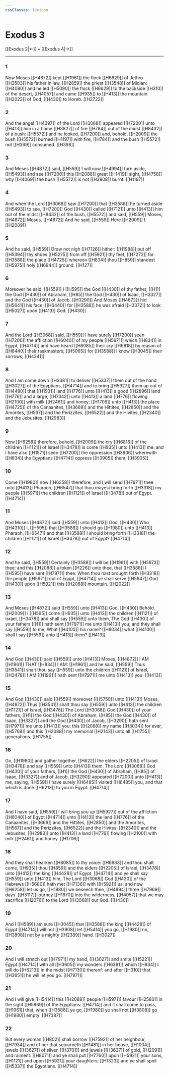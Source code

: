 ```yaml
---
cssClasses: lexicon
---
```

# Exodus 3

[[Exodus 2|←]] • [[Exodus 4|→]]

---

### 1
Now Moses [[H4872]] kept [[H1961]] the flock [[H6629]] of Jethro [[H3503]] his father in law, [[H2859]] the priest [[H3548]] of Midian: [[H4080]] and he led [[H5090]] the flock [[H6629]] to the backside [[H310]] of the desert, [[H4057]] and came [[H935]] to [[H413]] the mountain [[H2022]] of God, [[H430]] to Horeb. [[H2722]]

### 2
And the angel [[H4397]] of the Lord [[H3068]] appeared [[H7200]] unto [[H413]] him in a flame [[H3827]] of fire [[H784]] out of the midst [[H8432]] of a bush: [[H5572]] and he looked, [[H7200]] and, behold, [[H2009]] the bush [[H5572]] burned [[H1197]] with fire, [[H784]] and the bush [[H5572]] not [[H369]] consumed. [[H398]]

### 3
And Moses [[H4872]] said, [[H559]] I will now [[H4994]] turn aside, [[H5493]] and see [[H7200]] this [[H2088]] great [[H1419]] sight, [[H4758]] why [[H4069]] the bush [[H5572]] is not [[H3808]] burnt. [[H1197]]

### 4
And when the Lord [[H3068]] saw [[H7200]] that [[H3588]] he turned aside [[H5493]] to see, [[H7200]] God [[H430]] called [[H7121]] unto [[H413]] him out of the midst [[H8432]] of the bush, [[H5572]] and said, [[H559]] Moses, [[H4872]] Moses. [[H4872]] And he said, [[H559]] Here [[H2009]] I. [[H2009]]

### 5
And he said, [[H559]] Draw not nigh [[H7126]] hither: [[H1988]] put off [[H5394]] thy shoes [[H5275]] from off [[H5921]] thy feet, [[H7272]] for [[H3588]] the place [[H4725]] whereon [[H834]] thou [[H859]] standest [[H5975]] holy [[H6944]] ground. [[H127]]

### 6
Moreover he said, [[H559]] I [[H595]] the God [[H430]] of thy father, [[H1]] the God [[H430]] of Abraham, [[H85]] the God [[H430]] of Isaac, [[H3327]] and the God [[H430]] of Jacob. [[H3290]] And Moses [[H4872]] hid [[H5641]] his face; [[H6440]] for [[H3588]] he was afraid [[H3372]] to look [[H5027]] upon [[H413]] God. [[H430]]

### 7
And the Lord [[H3068]] said, [[H559]] I have surely [[H7200]] seen [[H7200]] the affliction [[H6040]] of my people [[H5971]] which [[H834]] in Egypt, [[H4714]] and have heard [[H8085]] their cry [[H6818]] by reason of [[H6440]] their taskmasters; [[H5065]] for [[H3588]] I know [[H3045]] their sorrows; [[H4341]]

### 8
And I am come down [[H3381]] to deliver [[H5337]] them out of the hand [[H3027]] of the Egyptians, [[H4714]] and to bring [[H5927]] them up out of [[H4480]] that [[H1931]] land [[H776]] unto [[H413]] a good [[H2896]] land [[H776]] and a large, [[H7342]] unto [[H413]] a land [[H776]] flowing [[H2100]] with milk [[H2461]] and honey; [[H1706]] unto [[H413]] the place [[H4725]] of the Canaanites, [[H3669]] and the Hittites, [[H2850]] and the Amorites, [[H567]] and the Perizzites, [[H6522]] and the Hivites, [[H2340]] and the Jebusites. [[H2983]]

### 9
Now [[H6258]] therefore, behold, [[H2009]] the cry [[H6818]] of the children [[H1121]] of Israel [[H3478]] is come [[H935]] unto [[H413]] me: and I have also [[H1571]] seen [[H7200]] the oppression [[H3906]] wherewith [[H834]] the Egyptians [[H4714]] oppress [[H3905]] them. [[H3905]]

### 10
Come [[H1980]] now [[H6258]] therefore, and I will send [[H7971]] thee unto [[H413]] Pharaoh, [[H6547]] that thou mayest bring forth [[H3318]] my people [[H5971]] the children [[H1121]] of Israel [[H3478]] out of Egypt. [[H4714]]

### 11
And Moses [[H4872]] said [[H559]] unto [[H413]] God, [[H430]] Who [[H4310]] I, [[H595]] that [[H3588]] I should go [[H1980]] unto [[H413]] Pharaoh, [[H6547]] and that [[H3588]] I should bring forth [[H3318]] the children [[H1121]] of Israel [[H3478]] out of Egypt? [[H4714]]

### 12
And he said, [[H559]] Certainly [[H3588]] I will be [[H1961]] with [[H5973]] thee; and this [[H2088]] a token [[H226]] unto thee, that [[H3588]] I [[H595]] have sent [[H7971]] thee: When thou hast brought forth [[H3318]] the people [[H5971]] out of Egypt, [[H4714]] ye shall serve [[H5647]] God [[H430]] upon [[H5921]] this [[H2088]] mountain. [[H2022]]

### 13
And Moses [[H4872]] said [[H559]] unto [[H413]] God, [[H430]] Behold, [[H2009]] I [[H595]] come [[H935]] unto [[H413]] the children [[H1121]] of Israel, [[H3478]] and shall say [[H559]] unto them, The God [[H430]] of your fathers [[H1]] hath sent [[H7971]] me unto [[H413]] you; and they shall say [[H559]] to me, What [[H4100]] his name? [[H8034]] what [[H4100]] shall I say [[H559]] unto [[H413]] them? [[H413]]

### 14
And God [[H430]] said [[H559]] unto [[H413]] Moses, [[H4872]] I AM [[H1961]] THAT [[H834]] I AM: [[H1961]] and he said, [[H559]] Thus [[H3541]] shalt thou say [[H559]] unto the children [[H1121]] of Israel, [[H3478]] I AM [[H1961]] hath sent [[H7971]] me unto [[H413]] you. [[H413]]

### 15
And God [[H430]] said [[H559]] moreover [[H5750]] unto [[H413]] Moses, [[H4872]] Thus [[H3541]] shalt thou say [[H559]] unto [[H413]] the children [[H1121]] of Israel, [[H3478]] The Lord [[H3068]] God [[H430]] of your fathers, [[H1]] the God [[H430]] of Abraham, [[H85]] the God [[H430]] of Isaac, [[H3327]] and the God [[H430]] of Jacob, [[H3290]] hath sent [[H7971]] me unto [[H413]] you: this [[H2088]] my name [[H8034]] for ever, [[H5769]] and this [[H2088]] my memorial [[H2143]] unto all [[H1755]] generations. [[H1755]]

### 16
Go, [[H1980]] and gather together, [[H622]] the elders [[H2205]] of Israel [[H3478]] and say [[H559]] unto [[H413]] them, The Lord [[H3068]] God [[H430]] of your fathers, [[H1]] the God [[H430]] of Abraham, [[H85]] of Isaac, [[H3327]] and of Jacob, [[H3290]] appeared [[H7200]] unto [[H413]] me, saying, [[H559]] I have surely [[H6485]] visited [[H6485]] you, and that which is done [[H6213]] to you in Egypt: [[H4714]]

### 17
And I have said, [[H559]] I will bring you up [[H5927]] out of the affliction [[H6040]] of Egypt [[H4714]] unto [[H413]] the land [[H776]] of the Canaanites, [[H3669]] and the Hittites, [[H2850]] and the Amorites, [[H567]] and the Perizzites, [[H6522]] and the Hivites, [[H2340]] and the Jebusites, [[H2983]] unto [[H413]] a land [[H776]] flowing [[H2100]] with milk [[H2461]] and honey. [[H1706]]

### 18
And they shall hearken [[H8085]] to thy voice: [[H6963]] and thou shalt come, [[H935]] thou [[H859]] and the elders [[H2205]] of Israel, [[H3478]] unto [[H413]] the king [[H4428]] of Egypt, [[H4714]] and ye shall say [[H559]] unto [[H413]] him, The Lord [[H3068]] God [[H430]] of the Hebrews [[H5680]] hath met [[H7136]] with [[H5921]] us: and now [[H6258]] let us go, [[H1980]] we beseech thee, [[H4994]] three [[H7969]] days' [[H3117]] journey [[H1870]] into the wilderness, [[H4057]] that we may sacrifice [[H2076]] to the Lord [[H3068]] our God. [[H430]]

### 19
And I [[H589]] am sure [[H3045]] that [[H3588]] the king [[H4428]] of Egypt [[H4714]] will not [[H3808]] let [[H5414]] you go, [[H1980]] no, [[H3808]] not by a mighty [[H2389]] hand. [[H3027]]

### 20
And I will stretch out [[H7971]] my hand, [[H3027]] and smite [[H5221]] Egypt [[H4714]] with all [[H3605]] my wonders [[H6381]] which [[H834]] I will do [[H6213]] in the midst [[H7130]] thereof: and after [[H310]] that [[H3651]] he will let you go. [[H7971]]

### 21
And I will give [[H5414]] this [[H2088]] people [[H5971]] favour [[H2580]] in the sight [[H5869]] of the Egyptians: [[H4714]] and it shall come to pass, [[H1961]] that, when [[H3588]] ye go, [[H1980]] ye shall not [[H3808]] go [[H1980]] empty: [[H7387]]

### 22
But every woman [[H802]] shall borrow [[H7592]] of her neighbour, [[H7934]] and of her that sojourneth [[H1481]] in her house, [[H1004]] jewels [[H3627]] of silver, [[H3701]] and jewels [[H3627]] of gold, [[H2091]] and raiment: [[H8071]] and ye shall put [[H7760]] upon [[H5921]] your sons, [[H1121]] and upon [[H5921]] your daughters; [[H1323]] and ye shall spoil [[H5337]] the Egyptians. [[H4714]]